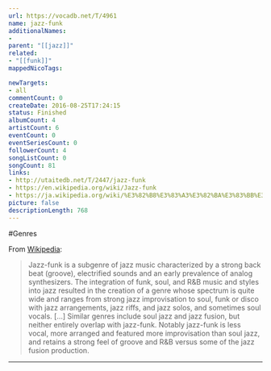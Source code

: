 ```yaml
---
url: https://vocadb.net/T/4961
name: jazz-funk
additionalNames: 
- 
parent: "[[jazz]]"
related:
- "[[funk]]"
mappedNicoTags:

newTargets:
- all
commentCount: 0
createDate: 2016-08-25T17:24:15
status: Finished
albumCount: 4
artistCount: 6
eventCount: 0
eventSeriesCount: 0
followerCount: 4
songListCount: 0
songCount: 81
links: 
- http://utaitedb.net/T/2447/jazz-funk
- https://en.wikipedia.org/wiki/Jazz-funk
- https://ja.wikipedia.org/wiki/%E3%82%B8%E3%83%A3%E3%82%BA%E3%83%BB%E3%83%95%E3%82%A1%E3%83%B3%E3%82%AF
picture: false
descriptionLength: 768
---
```


#Genres

From [Wikipedia](https://en.wikipedia.org/wiki/Jazz-funk):
>Jazz-funk is a subgenre of jazz music characterized by a strong back beat (groove), electrified sounds and an early prevalence of analog synthesizers. The integration of funk, soul, and R&B music and styles into jazz resulted in the creation of a genre whose spectrum is quite wide and ranges from strong jazz improvisation to soul, funk or disco with jazz arrangements, jazz riffs, and jazz solos, and sometimes soul vocals. [...] Similar genres include soul jazz and jazz fusion, but neither entirely overlap with jazz-funk. Notably jazz-funk is less vocal, more arranged and featured more improvisation than soul jazz, and retains a strong feel of groove and R&B versus some of the jazz fusion production.

---

